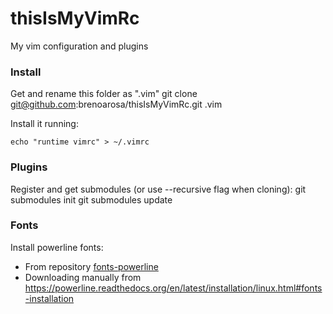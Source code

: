 # thisIsMyVimRc
My vim configuration and plugins

### Install

Get and rename this folder as ".vim"
git clone git@github.com:brenoarosa/thisIsMyVimRc.git .vim

Install it running:
```
echo "runtime vimrc" > ~/.vimrc
```

### Plugins

Register and get submodules (or use --recursive flag when cloning):
git submodules init
git submodules update

### Fonts

Install powerline fonts:
- From repository [fonts-powerline](https://packages.debian.org/sid/fonts-powerline)
- Downloading manually from <https://powerline.readthedocs.org/en/latest/installation/linux.html#fonts-installation>
